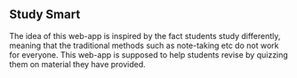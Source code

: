 Study Smart 
-------------

The idea of this web-app is inspired by the fact students study differently, meaning that the traditional methods such as note-taking etc do not work for everyone. This web-app is supposed to help students revise by quizzing them on material they have provided. 